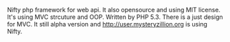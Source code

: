Nifty php framework for web api. It also opensource and using MIT license. It's using MVC strcuture and OOP. Written by PHP 5.3. There is a just design for MVC. It still alpha version and http://user.mysteryzillion.org is using Nifty.